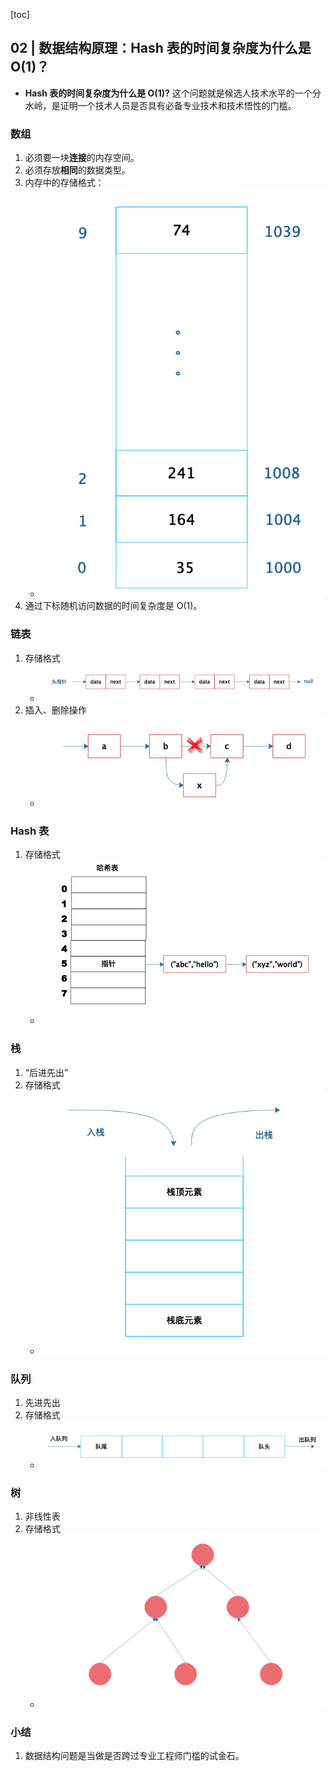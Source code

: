 [toc]

## 02 | 数据结构原理：Hash 表的时间复杂度为什么是 O(1)？

-   **Hash 表的时间复杂度为什么是 O(1)?** 这个问题就是候选人技术水平的一个分水岭，是证明一个技术人员是否具有必备专业技术和技术悟性的门槛。

### 数组

1.  必须要一块**连接**的内存空间。
2.  必须存放**相同**的数据类型。
3.  内存中的存储格式：
    -   ![img](imgs/c98f1f08afacdb9754e6d18c1d7e0471.png)
4.  通过下标随机访问数据的时间复杂度是 O(1)。

### 链表

1.  存储格式
    -   ![img](imgs/2f85f5f31b5985c46b02919aa4809fe6.png)
2.  插入、删除操作
    -   ![img](imgs/0460a5fc12d7d5227f436a608684ea01.png)

### Hash 表

1.  存储格式
    -   ![img](imgs/ea89bec385ebfe5c03b306deead03c9a.png)

### 栈

1.  “后进先出”
2.  存储格式
    -   ![img](imgs/85752adc1fc26453e2236f0a8b01c081.png)

### 队列

1.  先进先出
2.  存储格式
    -   ![img](imgs/a396ab50312b5faa29c7b93f6ad4b7a5.png)

### 树

1.  非线性表
2.  存储格式
    -   ![img](imgs/88906ad45504ae3d195dadc9b7a455cd.png)

### 小结

1.  数据结构问题是当做是否跨过专业工程师门槛的试金石。